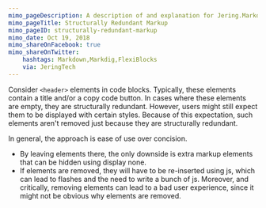 ```yaml
---
mimo_pageDescription: A description of and explanation for Jering.Markdig.Extensions.FlexiBlocks's approach to structurally redundant markup.
mimo_pageTitle: Structurally Redundant Markup
mimo_pageID: structurally-redundant-markup
mimo_date: Oct 19, 2018
mimo_shareOnFacebook: true
mimo_shareOnTwitter:
    hashtags: Markdown,Markdig,FlexiBlocks
    via: JeringTech
---
```


Consider `<header>` elements in code blocks. Typically, these elements contain a title and/or a copy code button. In cases where
these elements are empty, they are structurally redundant. However, users might still expect them to be displayed with certain styles.
Because of this expectation, such elements aren't removed just because they are structurally redundant.

In general, the approach is ease of use over concision.
- By leaving elements there, the only downside is extra markup elements that can be hidden using display none.
- If elements are removed, they will have to be re-inserted using js, which can lead to flashes and the need to write a bunch of js. Moreover, and critically,
  removing elements can lead to a bad user experience, since it might not be obvious why elements are removed.
